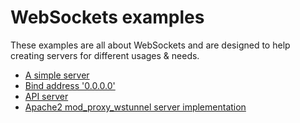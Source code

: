 # WebSockets examples
These examples are all about WebSockets and are designed to help creating servers for different usages & needs.

 - [A simple server](https://github.com/alma3lol/APLib-Examples/tree/master/WebSockets-examples/Simple-Server/)
 - [Bind address '0.0.0.0'](https://github.com/alma3lol/APLib-Examples/tree/master/WebSockets-examples/All-Interfaces-Server/)
 - [API server](https://github.com/alma3lol/APLib-Examples/tree/master/WebSockets-examples/API-Server/)
 - [Apache2 mod_proxy_wstunnel server implementation](https://github.com/alma3lol/APLib-Examples/tree/master/WebSockets-examples/Apache2-Proxy-Server/)
